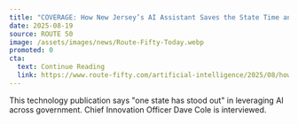 ```yaml
---
title: "COVERAGE: How New Jersey’s AI Assistant Saves the State Time and Money"
date: 2025-08-19
source: ROUTE 50
image: /assets/images/news/Route-Fifty-Today.webp
promoted: 0
cta:
  text: Continue Reading
  link: https://www.route-fifty.com/artificial-intelligence/2025/08/how-new-jerseys-ai-assistant-saves-state-time-and-money/407538/
---
```


This technology publication says "one state has stood out" in leveraging AI across government. Chief Innovation Officer Dave Cole is interviewed.
